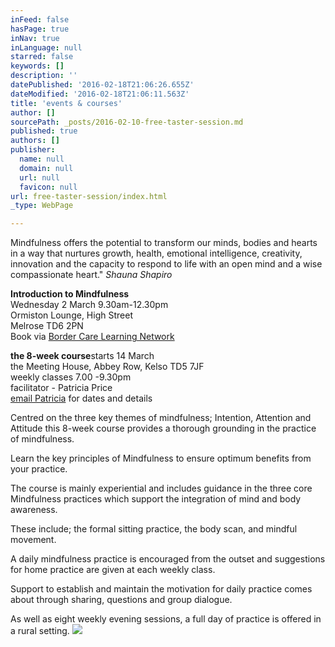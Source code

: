 ```yaml
---
inFeed: false
hasPage: true
inNav: true
inLanguage: null
starred: false
keywords: []
description: ''
datePublished: '2016-02-18T21:06:26.655Z'
dateModified: '2016-02-18T21:06:11.563Z'
title: 'events & courses'
author: []
sourcePath: _posts/2016-02-10-free-taster-session.md
published: true
authors: []
publisher:
  name: null
  domain: null
  url: null
  favicon: null
url: free-taster-session/index.html
_type: WebPage

---
```

Mindfulness offers the potential to transform our minds, bodies and hearts in a way that nurtures growth, health, emotional intelligence, creativity, innovation and the capacity to respond to life with an open mind and a wise compassionate heart."    _Shauna Shapiro_

**Introduction to Mindfulness**  
Wednesday 2 March 9.30am-12.30pm  
Ormiston Lounge, High Street  
Melrose TD6 2PN  
Book via  [Border Care Learning Network][0]

**the 8-week course**starts 14 March   
the Meeting House, Abbey Row, Kelso TD5 7JF  
weekly classes 7.00 -9.30pm  
facilitator - Patricia Price  
[email Patricia][1] for dates and details

Centred on the three key themes of mindfulness; Intention,
Attention and Attitude this 8-week course provides a thorough grounding in the
practice of mindfulness. 

Learn the key principles of Mindfulness to ensure optimum
benefits from your practice.

The course is mainly experiential and includes guidance in
the three core Mindfulness practices which support the integration of mind and
body awareness. 

These include; the formal sitting practice, the body scan, and
mindful movement.

A daily mindfulness practice is encouraged from the outset
and suggestions for home practice are given at each weekly class.

Support to establish and maintain the motivation for daily
practice comes about through sharing, questions and group dialogue.

As well as eight weekly evening sessions, a full day of practice
is offered in a rural setting.
![](https://the-grid-user-content.s3-us-west-2.amazonaws.com/7be8a0f2-c591-430f-b22a-ac706009f670.jpg)

[0]: http://www.borderscarevoice.org.uk/training-bcln/
[1]: mail@mindfulness-borders.net